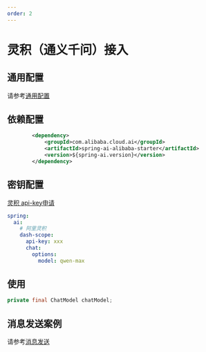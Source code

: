 ```yaml
---
order: 2
---
```

# 灵积（通义千问）接入

## 通用配置

请参考[通用配置](../config/base.md)

## 依赖配置

```xml
        <dependency>
            <groupId>com.alibaba.cloud.ai</groupId>
            <artifactId>spring-ai-alibaba-starter</artifactId>
            <version>${spring-ai.version}</version>
        </dependency>
```

## 密钥配置

[灵积 api-key申请](https://dashscope.console.aliyun.com/apiKey)

```yml
spring:
  ai:
    # 阿里灵积
    dash-scope:
      api-key: xxx
      chat:
        options:
          model: qwen-max
```

## 使用

```java
private final ChatModel chatModel;
```

## 消息发送案例

请参考[消息发送](../basic/chat.md)
